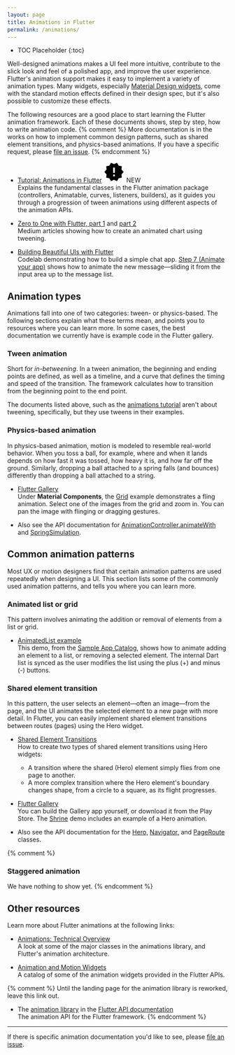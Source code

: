 ```yaml
---
layout: page
title: Animations in Flutter
permalink: /animations/
---
```


* TOC Placeholder
{:toc}

Well-designed animations makes a UI feel more intuitive,
contribute to the slick look and feel of a polished app,
and improve the user experience. Flutter's animation support
makes it easy to implement a variety of animation types.
Many widgets, especially
[Material Design widgets](https://flutter.io/widgets/material/),
come with the standard motion effects defined in their design spec,
but it's also possible to customize these effects.

The following resources are a good place to start learning the Flutter
animation framework. Each of these documents shows, step by step, how
to write animation code.
{% comment %}
More documentation is in the works on how to implement common design patterns,
such as shared element transitions, and physics-based animations.
If you have a specific request, please
[file an issue](https://github.com/flutter/flutter/issues).
{% endcomment %}

* [Tutorial: Animations in Flutter](/tutorials/animation/) <img src="/images/ic_new_releases_black_24px.svg" alt="this doc is new!"> NEW<br>
Explains the fundamental classes in the Flutter animation package
(controllers, Animatable, curves, listeners, builders),
as it guides you through a progression of tween animations using
different aspects of the animation APIs.

* [Zero to One with Flutter, part
1](https://medium.com/dartlang/zero-to-one-with-flutter-43b13fd7b354) and [part
2](https://medium.com/dartlang/zero-to-one-with-flutter-part-two-5aa2f06655cb)<br>
Medium articles showing how to create an animated chart using tweening.

* [Building Beautiful UIs with
Flutter](https://codelabs.developers.google.com/codelabs/flutter/index.html#0)<br>
Codelab demonstrating how to build a simple chat app. [Step 7 (Animate
your app)](https://codelabs.developers.google.com/codelabs/flutter/index.html#6)
shows how to animate the new message&mdash;sliding it from the input area up
to the message list.

## Animation types

Animations fall into one of two categories: tween- or physics-based.
The following sections explain what these terms mean, and points you to
resources where you can learn more. In some cases,
the best documentation we currently have is example code in the
Flutter gallery.

### Tween animation

Short for _in-betweening_. In a tween animation, the beginning
and ending points are defined, as well as a timeline, and a curve
that defines the timing and speed of the transition.
The framework calculates how to transition from the beginning point
to the end point.

The documents listed above, such as the [animations
tutorial](/tutorials/animation/) aren't about tweening,
specifically, but they use tweens in their examples.

### Physics-based animation

In physics-based animation, motion is modeled to resemble real-world
behavior. When you toss a ball, for example, where and when
it lands depends on how fast it was tossed, how heavy it is, and how
far off the ground. Similarly, dropping a ball attached to a spring falls
(and bounces) differently than dropping a ball attached to a string.

* [Flutter Gallery](https://github.com/flutter/flutter/tree/master/examples/flutter_gallery)<br>
Under **Material Components**, the
[Grid](https://github.com/flutter/flutter/blob/master/examples/flutter_gallery/lib/demo/material/grid_list_demo.dart) example
demonstrates a fling animation. Select one of the images from
the grid and zoom in. You can pan the image with flinging or dragging
gestures.

* Also see the API documentation for
[AnimationController.animateWith](https://docs.flutter.io/flutter/animation/AnimationController/animateWith.html) and
[SpringSimulation](https://docs.flutter.io/flutter/physics/SpringSimulation-class.html).

## Common animation patterns

Most UX or motion designers find that certain animation patterns are
used repeatedly when designing a UI. This section lists some of the commonly
used animation patterns, and tells you where you can learn more.

### Animated list or grid
This pattern involves animating the addition or removal of elements from a
list or grid.

* [AnimatedList example](/catalog/samples/animated-list/)<br>
This demo, from the [Sample App Catalog](/catalog/samples), shows how to
animate adding an element to a list, or removing a selected element.
The internal Dart list is synced as the user modifies the list using
the plus (+) and minus (-) buttons.

### Shared element transition

In this pattern, the user selects an element&mdash;often an
image&mdash;from the page, and the UI animates the selected element
to a new page with more detail. In Flutter, you can easily implement
shared element transitions between routes (pages) using the Hero widget.

* [Shared Element Transitions](/animations/shared-element-transitions/)<br>
  How to create two types of shared element transitions using Hero
  widgets:
  * A transition where the shared (Hero) element simply flies from
    one page to another.
  * A more complex transition where the Hero element's boundary
    changes shape, from a circle to a square, as its flight
    progresses.

* [Flutter Gallery](https://github.com/flutter/flutter/tree/master/examples/flutter_gallery)<br>
You can build the Gallery app yourself, or download it from the Play Store.
The [Shrine](https://github.com/flutter/flutter/blob/master/examples/flutter_gallery/lib/demo/shrine_demo.dart)
demo includes an example of a Hero animation.

* Also see the API documentation for the
[Hero,](https://docs.flutter.io/flutter/widgets/Hero-class.html)
[Navigator,](https://docs.flutter.io/flutter/widgets/Navigator-class.html) and
[PageRoute](https://docs.flutter.io/flutter/widgets/PageRoute-class.html)
classes.

{% comment %}
### Staggered animation
We have nothing to show yet.
{% endcomment %}

## Other resources

Learn more about Flutter animations at the following links:

* [Animations: Technical Overview](/animations/overview.html)<br>
A look at some of the major classes in the animations library,
and Flutter's animation architecture.

* [Animation and Motion Widgets](/widgets/animation/)<br>
A catalog of some of the animation widgets provided in the Flutter APIs.

{% comment %}
Until the landing page for the animation library is reworked, leave this
link out.
* The [animation
library](https://docs.flutter.io/flutter/animation/animation-library.html)
in the [Flutter API documentation](https://docs.flutter.io/)<br>
The animation API for the Flutter framework.
{% endcomment %}

<hr>

If there is specific animation documentation you'd like to see, please
[file an issue](https://github.com/flutter/flutter/issues).

